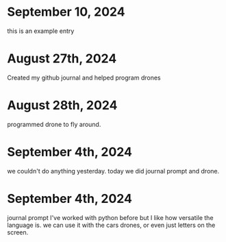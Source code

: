 # September 10, 2024
this is an example entry
# August 27th, 2024 
Created my github journal and helped program drones
# August 28th, 2024 
programmed drone to fly around.
# September 4th, 2024 
we couldn't do anything yesterday. today we did journal prompt and drone. 
# September 4th, 2024
journal prompt I've worked with python before but I like how versatile the language is. we can use it with the cars drones, or even just letters on the screen. 
